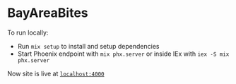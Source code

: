 # BayAreaBites

To run locally:

  * Run `mix setup` to install and setup dependencies
  * Start Phoenix endpoint with `mix phx.server` or inside IEx with `iex -S mix phx.server`

Now site is live at [`localhost:4000`](http://localhost:4000)
